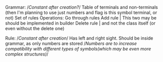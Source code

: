 Grammar: /*Constant after creation?*/
	Table of terminals and non-terminals (then I'm planning to use just numbers and flag is this symbol terminal, or not)
	Set of rules
	Operations:
		Go through rules
		Add rule		| This two may be should be implemented in builder
		Delete rule		| and not the class itself (or even without the delete one)

Rule: /*Constant after creation*/
	Has left and right sight. Should be inside grammar, as only numbers are stored /*Numbers are to increase compatibility with different types of symbols(which may be even more complex structures)*/
